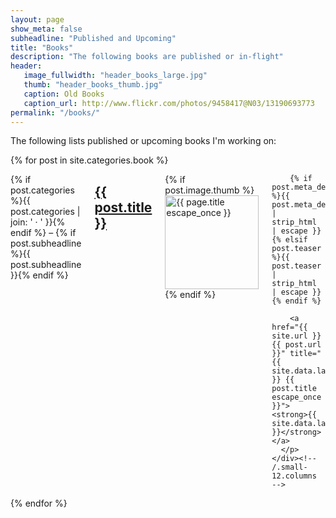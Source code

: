 ```yaml
---
layout: page
show_meta: false
subheadline: "Published and Upcoming"
title: "Books"
description: "The following books are published or in-flight"
header:
   image_fullwidth: "header_books_large.jpg"
   thumb: "header_books_thumb.jpg"
   caption: Old Books
   caption_url: http://www.flickr.com/photos/9458417@N03/13190693773
permalink: "/books/"
---
```

The following lists published or upcoming books I'm working on:

<div>
    {% for post in site.categories.book %}
    <div class="row">
      <div class="small-12 columns b60">
      <p class="subheadline"><span class="subheader">{% if post.categories %}{{ post.categories | join: ' &middot; ' }}{% endif %}</span> – {% if post.subheadline %}{{ post.subheadline }}{% endif %}</p>
      <h2><a href="{{ site.url }}{{ post.url }}">{{ post.title }}</a></h2>
      <p>
        {% if post.image.thumb %}<a href="{{ site.url }}{{ post.url }}" title="{{ post.title escape_once }}"><img src="{{ site.url }}/images/{{ post.image.thumb }}" class="alignleft" width="150" height="150" alt="{{ page.title escape_once }}"></a>{% endif %}

        {% if post.meta_description %}{{ post.meta_description | strip_html | escape }}{% elsif post.teaser %}{{ post.teaser | strip_html | escape }}{% endif %}

        <a href="{{ site.url }}{{ post.url }}" title="{{ site.data.language.read }} {{ post.title escape_once }}"><strong>{{ site.data.language.read_more }}</strong></a>
      </p>
    </div><!-- /.small-12.columns -->
  </div><!-- /.row -->
    {% endfor %}
</div>
